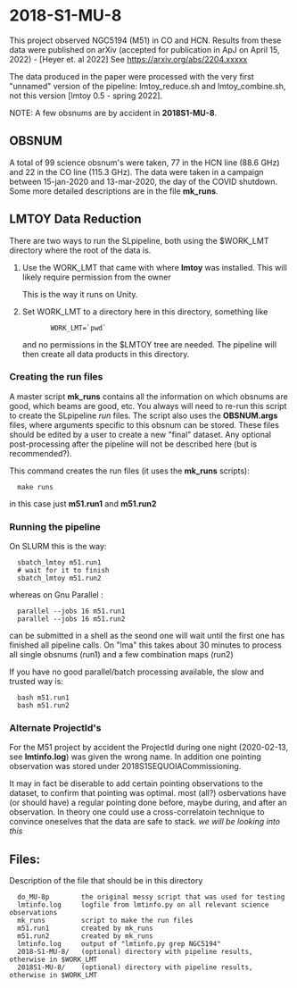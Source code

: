 # 2018-S1-MU-8

This project observed NGC5194 (M51) in CO and HCN. Results from these data were published on
arXiv (accepted for publication in ApJ on April 15, 2022) - [Heyer et. al 2022]
See https://arxiv.org/abs/2204.xxxxx

The data produced in the paper were processed with the very first "unnamed" version
of the pipeline: lmtoy_reduce.sh and lmtoy_combine.sh, not this version [lmtoy 0.5 - spring 2022].

NOTE: A few obsnums are by accident in **2018S1-MU-8**.

## OBSNUM

A total of 99 science obsnum's were taken, 77 in the HCN line (88.6 GHz) and 22 in the CO line (115.3 GHz).
The data were taken in a campaign between 15-jan-2020 and 13-mar-2020, the day of the COVID shutdown.
Some more detailed descriptions are in the file **mk_runs**.


## LMTOY Data Reduction

There are two ways to run the SLpipeline, both using the $WORK_LMT directory where the root
of the data is.

1. Use the WORK_LMT that came with where **lmtoy** was installed. This will likely require
   permission from the owner

   This is the way it runs on Unity.

2. Set WORK_LMT to a directory here in this directory,  something like

              WORK_LMT=`pwd`

   and no permissions in the $LMTOY tree are needed. The pipeline will then create all
   data products in this directory.

### Creating the run files

A master script **mk_runs** contains all the information on which obsnums are good,
which beams are good, etc.  You always will need to re-run this script to create the
SLpipeline *run* files. The script also uses the **OBSNUM.args** files, where
arguments specific to this obsnum can be stored. These files should be edited by
a user to create a new "final" dataset. Any optional post-processing after the
pipeline will not be described here (but is recommended?).

This command creates the run files (it uses the **mk_runs** scripts):

      make runs
	  
in this case just **m51.run1** and **m51.run2**

### Running the pipeline


On SLURM this is the way:

      sbatch_lmtoy m51.run1
      # wait for it to finish
      sbatch_lmtoy m51.run2

whereas on Gnu Parallel :

      parallel --jobs 16 m51.run1
      parallel --jobs 16 m51.run2

can be submitted in a shell as the seond one will wait until the first one has finished
all pipeline calls. On "lma" this takes about 30 minutes to process all single obsnums
(run1) and a few combination maps (run2)

If you have no good parallel/batch processing available, the slow and trusted way is:

      bash m51.run1
      bash m51.run2


### Alternate ProjectId's

For the M51 project by accident the ProjectId during one night (2020-02-13, see **lmtinfo.log**)
was given the wrong name. In addition one pointing observation was stored under
2018S1SEQUOIACommissioning.

It may in fact be diserable to add certain pointing observations to the dataset, to confirm
that pointing was optimal. most (all?) osbervations have (or should have) a regular pointing done
before, maybe during, and after an observation. In theory one could use a cross-correlatoin
technique to convince oneselves that the data are safe to stack.  *we will be looking into this*


## Files:


Description of the file that should be in this directory


      do_MU-8p        the original messy script that was used for testing
      lmtinfo.log     logfile from lmtinfo.py on all relevant science observations
      mk_runs         script to make the run files
      m51.run1        created by mk_runs
      m51.run2        created by mk_runs
      lmtinfo.log     output of "lmtinfo.py grep NGC5194"
	  2018-S1-MU-8/   (optional) directory with pipeline results, otherwise in $WORK_LMT
	  2018S1-MU-8/    (optional) directory with pipeline results, otherwise in $WORK_LMT
